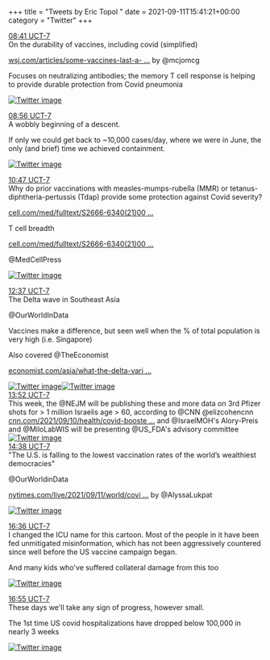 +++
title = "Tweets by Eric Topol " 
date = 2021-09-11T15:41:21+00:00
category = "Twitter"
+++
<div class="tweet"> 
<div class="profile"> 
<a href="https://twitter.com/erictopol/status/1436716500371468294" target="_blank" rel="noreferer">08:41 UCT-7</a> 
</div> 
<div class="content"> 
On the durability of vaccines, including covid (simplified)

<a href="https://www.wsj.com/articles/some-vaccines-last-a-lifetime-heres-why-covid-19-shots-dont-11631266201?mod=searchresults_pos1&page=1" target="_blank" rel="noreferer">wsj.com/articles/some-vaccines-last-a- ...</a> 
 by @mcjomcg 

Focuses on neutralizing antibodies; the memory T cell response is helping to provide durable protection from Covid pneumonia </div> 
<a href="/twitter/erictopol/images/E_A86yOUUAUvsxV.jpg"  ><img src="/twitter/erictopol/images/E_A86yOUUAUvsxV.jpg" alt="Twitter image" ></img></a></div> 
<div class="tweet"> 
<div class="profile"> 
<a href="https://twitter.com/erictopol/status/1436720321378222086" target="_blank" rel="noreferer">08:56 UCT-7</a> 
</div> 
<div class="content"> 
A wobbly beginning of a descent.

If only we could get back to ~10,000 cases/day, where we were in June, the only (and brief) time we achieved containment. </div> 
<a href="/twitter/erictopol/images/E_BBF8cUYAECA4z.jpg"  ><img src="/twitter/erictopol/images/E_BBF8cUYAECA4z.jpg" alt="Twitter image" ></img></a></div> 
<div class="tweet"> 
<div class="profile"> 
<a href="https://twitter.com/erictopol/status/1436748285704761356" target="_blank" rel="noreferer">10:47 UCT-7</a> 
</div> 
<div class="content"> 
Why do prior vaccinations with measles-mumps-rubella (MMR) or tetanus-diphtheria-pertussis (Tdap) provide some protection against Covid severity?

<a href="https://www.cell.com/med/fulltext/S2666-6340(21)00294-4" target="_blank" rel="noreferer">cell.com/med/fulltext/S2666-6340(21)00 ...</a> 


T cell breadth

<a href="https://www.cell.com/med/fulltext/S2666-6340(21)00294-4" target="_blank" rel="noreferer">cell.com/med/fulltext/S2666-6340(21)00 ...</a> 


@MedCellPress </div> 
<a href="/twitter/erictopol/images/E_BaafqVEAMxzr3.jpg"  ><img src="/twitter/erictopol/images/E_BaafqVEAMxzr3.jpg" alt="Twitter image" ></img></a></div> 
<div class="tweet"> 
<div class="profile"> 
<a href="https://twitter.com/erictopol/status/1436775953003212801" target="_blank" rel="noreferer">12:37 UCT-7</a> 
</div> 
<div class="content"> 
The Delta wave in Southeast Asia

@OurWorldInData 

Vaccines make a difference, but seen well when the %  of total population is very high (i.e. Singapore)

Also covered @TheEconomist 

<a href="https://www.economist.com/asia/what-the-delta-variant-did-to-south-east-asia/21804360" target="_blank" rel="noreferer">economist.com/asia/what-the-delta-vari ...</a> 
 </div> 
<a href="/twitter/erictopol/images/E_BzwdcVEAA_FQg.jpg"  ><img src="/twitter/erictopol/images/E_BzwdcVEAA_FQg.jpg" alt="Twitter image" ></img></a><a href="/twitter/erictopol/images/E_Bzyu6VkAESSU5.jpg"  ><img src="/twitter/erictopol/images/E_Bzyu6VkAESSU5.jpg" alt="Twitter image" ></img></a></div> 
<div class="tweet"> 
<div class="profile"> 
<a href="https://twitter.com/erictopol/status/1436794740620488707" target="_blank" rel="noreferer">13:52 UCT-7</a> 
</div> 
<div class="content"> 
This week, the @NEJM will be publishing these and more data on 3rd Pfizer shots for &gt; 1 million Israelis age &gt; 60, according to @CNN @elizcohencnn <a href="https://www.cnn.com/2021/09/10/health/covid-booster-israel-data-fda-meeting/index.html" target="_blank" rel="noreferer">cnn.com/2021/09/10/health/covid-booste ...</a> 
 and @IsraelMOH's Alory-Preis and @MiloLabWIS will be presenting @US_FDA's advisory committee </div> 
<a href="/twitter/erictopol/images/E_CFJsrVUAUzMdh.jpg"  ><img src="/twitter/erictopol/images/E_CFJsrVUAUzMdh.jpg" alt="Twitter image" ></img></a></div> 
<div class="tweet"> 
<div class="profile"> 
<a href="https://twitter.com/erictopol/status/1436806482553569286" target="_blank" rel="noreferer">14:38 UCT-7</a> 
</div> 
<div class="content"> 
"The U.S. is falling to the lowest vaccination rates of the world’s wealthiest democracies"

@OurWorldinData

<a href="https://www.nytimes.com/live/2021/09/11/world/covid-delta-variant-vaccine?type=styln-live-updates&label=coronavirus%20updates&index=0#us-vaccination-rate-low" target="_blank" rel="noreferer">nytimes.com/live/2021/09/11/world/covi ...</a> 
 by @AlyssaLukpat </div> 
<a href="/twitter/erictopol/images/E_CPkZpVEAAsxZL.jpg"  ><img src="/twitter/erictopol/images/E_CPkZpVEAAsxZL.jpg" alt="Twitter image" ></img></a></div> 
<div class="tweet"> 
<div class="profile"> 
<a href="https://twitter.com/erictopol/status/1436836114568912899" target="_blank" rel="noreferer">16:36 UCT-7</a> 
</div> 
<div class="content"> 
I changed the ICU name for this cartoon. Most of the  people in it have been fed unmitigated misinformation, which has not been aggressively countered since well before the US vaccine campaign began.

And many kids who've suffered collateral damage from this too </div> 
<a href="/twitter/erictopol/images/E_CpMYxVIAAensx.jpg"  ><img src="/twitter/erictopol/images/E_CpMYxVIAAensx.jpg" alt="Twitter image" ></img></a></div> 
<div class="tweet"> 
<div class="profile"> 
<a href="https://twitter.com/erictopol/status/1436840979462459395" target="_blank" rel="noreferer">16:55 UCT-7</a> 
</div> 
<div class="content"> 
These days we'll take any sign of progress, however small.

The 1st time US covid hospitalizations have dropped below 100,000 in nearly 3 weeks </div> 
<a href="/twitter/erictopol/images/E_CuvmGVkAEqot3.jpg"  ><img src="/twitter/erictopol/images/E_CuvmGVkAEqot3.jpg" alt="Twitter image" ></img></a></div> 


